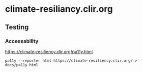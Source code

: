 # climate-resiliancy.clir.org

## Testing

### Accessability

<https://climate-resiliency.clir.org/pa11y.html>

    pa11y --reporter html https://climate-resiliency.clir.org/ > docs/pa11y.html
